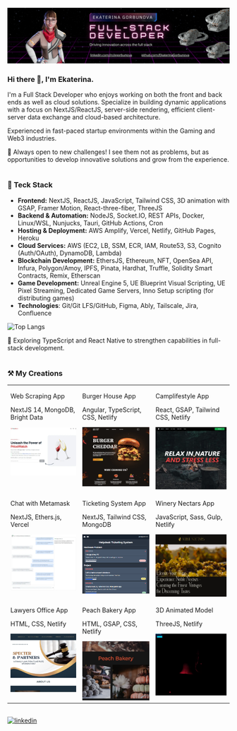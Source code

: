 <a href="https://www.linkedin.com/in/egorbunova/" target="_blank"><img src="img/banner_egorbunova.png" alt="Ekaterina Gorbunova baner"></a>

### Hi there 👋, I'm Ekaterina.
I'm a Full Stack Developer who enjoys working on both the front and back ends as well as cloud solutions. Specialize in building dynamic applications with a focus on NextJS/ReactJS, server-side rendering, efficient client-server data exchange and cloud-based architecture.

Experienced in fast-paced startup environments within the Gaming and Web3 industries.

🤖 Always open to new challenges! I see them not as problems, but as opportunities to develop innovative solutions and grow from the experience.

#
### 🚀 Teck Stack

- **Frontend:** NextJS, ReactJS, JavaScript, Tailwind CSS, 3D animation with GSAP, Framer Motion, React-three-fiber, ThreeJS
- **Backend & Automation:** NodeJS, Socket.IO, REST APIs, Docker, Linux/WSL, Nunjucks, Tauri, GitHub Actions, Cron
- **Hosting & Deployment:** AWS Amplify, Vercel, Netlify, GitHub Pages, Heroku
- **Cloud Services:** AWS (EC2, LB, SSM, ECR, IAM, Route53, S3, Cognito (Auth/OAuth), DynamoDB, Lambda)
- **Blockchain Development:** EthersJS, Ethereum, NFT, OpenSea API, Infura, Polygon/Amoy, IPFS, Pinata, Hardhat, Truffle, Solidity Smart Contracts, Remix, Etherscan
- **Game Development:** Unreal Engine 5, UE Blueprint Visual Scripting, UE Pixel Streaming, Dedicated Game Servers, Inno Setup scripting (for distributing games)
- **Technologies**: Git/Git LFS/GitHub, Figma, Ably, Tailscale, Jira, Confluence

![Top Langs](https://github-readme-stats.vercel.app/api/top-langs/?username=ekaterinagorbunova&size_weight=0.5&count_weight=0.5&theme=github_dark_dimmed&layout=compact)

🌱 Exploring TypeScript and React Native to strengthen capabilities in full-stack development.

#
### ⚒️ My Creations

<table cellpadding="0">
  <tr style="padding: 0">
    <td valign="top">
      <p>Web Scraping App</p>
      <p>NextJS 14, MongoDB, Bright Data</p>
      <a href="https://pricewatcher-bcliquor.vercel.app" target="_blank">
          <img src="img/scraping.webp" width="256" alt="Web Scraping App"/>    
      </a>
    </td>
    <td valign="top">
      <p>Burger House App</p>
      <p>Angular, TypeScript, CSS, Netlify</p>
      <a href="https://burger-house-express.netlify.app" target="_blank">
          <img src="img/burger-house.webp" width="256" alt="Burger"/>    
      </a>
    </td>
    <td valign="top">
      <p>Camplifestyle App</p>
      <p>React, GSAP, Tailwind CSS, Netlify</p>
      <a href="https://camplifestyle-spa.netlify.app" target="_blank">
          <img src="img/camplifestyle.webp" width="256" alt="Camplifestyle"/>    
      </a>
    </td>
  </tr>
  <tr style="padding: 0">
    <td valign="top">
      <p>Chat with Metamask</p>
      <p>NextJS, Ethers.js, Vercel</p>
      <a href="https://real-time-chat-metamask.vercel.app" target="_blank">
          <img src="img/real-time-chat.webp" width="256" alt="Chat"/>    
      </a>
    </td>
    <td valign="top">
      <p>Ticketing System App</p>
      <p>NextJS, Tailwind CSS, MongoDB</p>
      <a href="https://ticket-app-lemon.vercel.app/" target="_blank">
          <img src="img/ticket.webp" width="256" alt="Ticket"/>    
      </a>
    </td>
        <td valign="top">
      <p>Winery Nectars App</p>
      <p>JavaScript, Sass, Gulp, Netlify</p>
      <a href="https://winery-noble-nectars.netlify.app" target="_blank">
          <img src="img/winery.webp" width="256" alt="Winery Nectars App"/>    
      </a>
    </td>
  </tr>
  <tr style="padding: 0">    
<!--     <td valign="top">
      <p>Quiz App</p>
      <p>HTML, CSS, JS, Glitch</p>
            <a href="https://quiz-devapp.glitch.me" target="_blank">
          <img src="img/quiz.webp" width="256" alt="Quiz"/>    
      </a>
    </td> -->
    <td valign="top">
      <p>Lawyers Office App</p>
      <p>HTML, CSS, Netlify</p>
      <a href="https://lawyers-office.netlify.app" target="_blank">
          <img src="img/lawyers-office.webp" width="256" alt="Lawyers Office"/>    
      </a>
    </td>
    <td valign="top">
      <p>Peach Bakery App</p>
      <p>HTML, GSAP, CSS, Netlify</p>
      <a href="https://peach-bakery-store.netlify.app" target="_blank">
          <img src="img/peach-bakery.webp" width="256" alt="Peach Bakeryl"/>    
      </a>
    </td>
    <td valign="top">
      <p>3D Animated Model</p>
      <p>ThreeJS, Netlify</p>
      <a href="https://threejs-point-light.netlify.app" target="_blank">
          <img src="img/threejs-point-light.gif" width="256" alt="3D Model"/>    
      </a>
    </td>
  </tr>
</table>

##
[<img src='https://img.shields.io/badge/LinkedIn-Blue?style=social&logo=linkedin' alt='linkedin' height='40'>](https://www.linkedin.com/in/egorbunova/)

<!--
**EkaterinaGorbunova/ekaterinagorbunova** is a ✨ _special_ ✨ repository because its `README.md` (this file) appears on your GitHub profile.

Here are some ideas to get you started:

- 🔭 I’m currently working on ...
- 🌱 I’m currently learning ...
- 👯 I’m looking to collaborate on ...
- 🤔 I’m looking for help with ...
- 💬 Ask me about ...
- 📫 How to reach me: ...
- 😄 Pronouns: ...
- ⚡ Fun fact: ...
-->
